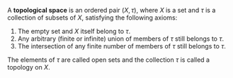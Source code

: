 A **topological space** is an ordered pair $(X, \tau)$, where $X$ is a set and $\tau$ is a collection of subsets of $X$, satisfying the following axioms:

1. The empty set and $X$ itself belong to $\tau$.
2. Any arbitrary (finite or infinite) union of members of $\tau$ still belongs to $\tau$.
3. The intersection of any finite number of members of $\tau$ still belongs to $\tau$.

The elements of $\tau$ are called open sets and the collection $\tau$ is called a topology on $X$.